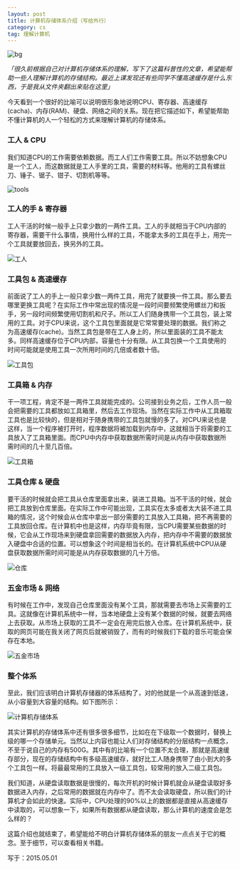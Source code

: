 ```yaml
---
layout: post
title: 计算机存储体系介绍（写给外行）
category: cs
tag: 理解计算机
---
```


![bg](/images/computer/2015/bg.jpg)

*「很久前根据自己对计算机存储体系的理解，写下了这篇科普性的文章，希望能帮助一些人理解计算机的存储结构。最近上课发现还有些同学不懂高速缓存是什么东西，于是我从文件夹翻出来贴在这里」*

今天看到一个很好的比喻可以说明很形象地说明CPU、寄存器、高速缓存(cacha)、内存(RAM)、硬盘、网络之间的关系。现在把它描述如下，希望能帮助不懂计算机的人一个轻松的方式来理解计算机的存储体系。

### 工人 & CPU

我们知道CPU的工作需要依赖数据。而工人们工作需要工具。所以不妨想象CPU是一个工人，而这数据就是工人手里的工具，需要的材料等。他用的工具有螺丝刀、锤子、锯子、钳子、切割机等等。

<!--more-->

![tools](/images/computer/2015/tools.jpg)

### 工人的手 & 寄存器

工人干活的时候一般手上只拿少数的一两件工具。工人的手就相当于CPU内部的寄存器，需要干什么事情，换用什么样的工具，不能拿太多的工具在手上，用完一个工具就要放回去，换另外的工具。

![工人](/images/computer/2015/worker.jpg)

### 工具包 & 高速缓存

前面说了工人的手上一般只拿少数一两件工具，用完了就要换一件工具。那么要去哪里更换工具呢？在实际工作中常出现的情况是一段时间要频繁使用螺丝刀和扳手，另一段时间频繁使用切割机和尺子。所以工人们随身携带一个工具包，装上常用的工具。对于CPU来说，这个工具包里面就是它常常要处理的数据。我们称之为高速缓存(cache)。当然工具包是带在工人身上的，所以里面装的工具不能太多。同样高速缓存位于CPU内部，容量也十分有限。从工具包换一个工具使用的时间可能就是使用工具一次所用时间的几倍或者数十倍。

![工具包](/images/computer/2015/toolsbox.jpg)

### 工具箱 & 内存

干一项工程，肯定不是一两件工具就能完成的。公司接到业务之后，工作人员一般会把需要的工具都放如工具箱里，然后去工作现场。当然在实际工作中从工具箱取工具也是比较快的，但是相对于随身携带的工具包就慢的多了。对CPU来说也是这样，当一个程序被打开时，程序数据将被加载到内存中，这就相当于将需要的工具放入了工具箱里面。而CPU中内存中获取数据所需时间是从内存中获取数据所需时间的几十至几百倍。

![工具箱](/images/computer/2015/toolsbox2.jpg)

### 工具仓库 & 硬盘

要干活的时候就会把工具从仓库里面拿出来，装进工具箱。当不干活的时候，就会把工具放到仓库里面。在实际工作中可能出现，工具实在太多或者太大装不进工具箱的情况，这个时候会从仓库中拿出一部分需要的工具放入工具箱，把不再需要的工具放回仓库。在计算机中也是这样，内存毕竟有限，当CPU需要某些数据的时候，它会从工作现场来到硬盘拿回需要的数据放入内存，把内存中不需要的数据放入硬盘中合适的位置。可以想象这个时间是相当长的。在计算机系统中CPU从硬盘获取数据所需时间可能是从内存获取数据的几十万倍。

![仓库](/images/computer/2015/cangku4.jpg)


### 五金市场 & 网络

有时候在工作中，发现自己仓库里面没有某个工具，那就需要去市场上买需要的工具。这就像在计算机系统中一样，当本地硬盘上没有某个数据的时候，就要去网络上去获取。从市场上获取的工具不一定会在用完后放入仓库。在计算机系统中，获取的网页可能在我关闭了网页后就被销毁了，而有的时候我们下载的音乐可能会保存在本地。

![五金市场](/images/computer/2015/market.jpg)


### 整个体系

至此，我们应该明白计算机存储器的体系结构了，对的他就是一个从高速到低速，从小容量到大容量的结构。如下图所示：

![计算机存储体系](/images/computer/2015/arc.jpg)

其实计算机的存储体系中还有很多很多细节，比如在在下级取一个数据时，替换上级的哪一个存储单元。当然以上内容也能让人们对存储结构的分层结构一点概念，不至于说自己的内存有500G。其中有的比喻有一个位置不太合理，那就是高速缓存部分，现在的存储结构中有多级高速缓存，就好比工人随身携带了由小到大的多个工具包一样。将最最常用的工具放入一级工具包，较常用的放入二级工具包。

我们知道，从硬盘读取数据是很慢的，每次开机的时候计算机就会从硬盘读取好多数据进入内存，之后常用的数据就在内存中了。而不太会读取硬盘，所以我们的计算机才会如此的快速。实际中，CPU处理的90%以上的数据都是直接从高速缓存中读取的，可以想象一下，如果所有数据都从硬盘读取，那么计算机的速度会是怎么样的？

这篇介绍也就结束了，希望能给不明白计算机存储体系的朋友一点点关于它的概念。至于细节，可以查看相关书籍。

写于：2015.05.01
